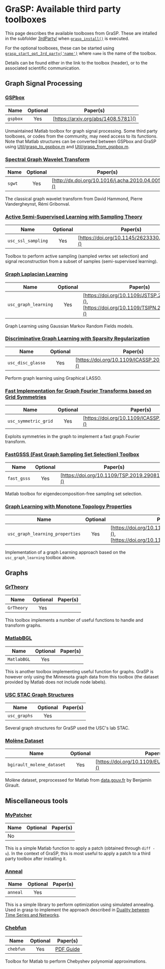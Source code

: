 # GraSP: Available third party toolboxes

This page describes the available toolboxes from GraSP.
These are intalled in the subfolder [3rdParty/]() when [`grasp_install()`](grasp_install.m) is executed.

For the optional toolboxes, these can be started using [`grasp_start_opt_3rd_party('name')`](grasp_start_opt_3rd_party.m) where `name` is the name of the toolbox.

Details can be found either in the link to the toolbox (header), or to the associated scientific communication.

## Graph Signal Processing

### [GSPbox](https://github.com/epfl-lts2/gspbox/)

Name | Optional | Paper(s)
---|:---:|---
`gspbox` | Yes | [https://arxiv.org/abs/1408.5781]()

Unmaintained Matlab toolbox for graph signal processing.
Some third party toolboxes, or codes from the community, may need access to its functions.
Note that Matlab structures can be converted between GSPbox and GraSP using [Util/grasp_to_gspbox.m]() and [Util/grasp_from_gspbox.m]().

### [Spectral Graph Wavelet Transform](https://wiki.epfl.ch/sgwt/)

Name | Optional | Paper(s)
---|:---:|---
`sgwt` | Yes | [http://dx.doi.org/10.1016/j.acha.2010.04.005]()

The classical graph wavelet transform from David Hammond, Pierre Vandergheynst, Rémi Gribonval.

### [Active Semi-Supervised Learning with Sampling Theory](https://github.com/STAC-USC/Active_SSL_with_Sampling_Theory/)

Name | Optional | Paper(s)
---|:---:|---
`usc_ssl_sampling` | Yes | [https://doi.org/10.1145/2623330.2623760]()

Toolbox to perform active sampling (sampled vertex set selection) and signal reconstruction from a subset of samples (semi-supervised learning).

### [Graph Laplacian Learning](https://github.com/STAC-USC/Graph_Learning/)

Name | Optional | Paper(s)
---|:---:|---
`usc_graph_learning` | Yes | [https://doi.org/10.1109/JSTSP.2017.2726975](), [https://doi.org/10.1109/TSIPN.2018.2872157]()

Graph Learning using Gaussian Markov Random Fields models.

### [Discriminative Graph Learning with Sparsity Regularization](https://github.com/STAC-USC/Disc-GLasso/)

Name | Optional | Paper(s)
---|:---:|---
`usc_disc_glasso` | Yes | [https://doi.org/10.1109/ICASSP.2017.7952698]()

Perform graph learning using Graphical LASSO.

### [Fast Implementation for Graph Fourier Transforms based on Grid Symmetries](https://github.com/STAC-USC/symmetric_grid/)

Name | Optional | Paper(s)
---|:---:|---
`usc_symmetric_grid` | Yes | [https://doi.org/10.1109/ICASSP.2017.7952929]()

Exploits symmetries in the graph to implement a fast graph Fourier transform.

### [FastGSSS (Fast Graph Sampling Set Selection) Toolbox](https://github.com/ychtanaka/FastGSSS/)

Name | Optional | Paper(s)
---|:---:|---
`fast_gsss` | Yes | [https://doi.org/10.1109/TSP.2019.2908129]()

Matlab toolbox for eigendecomposition-free sampling set selection.

### [Graph Learning with Monotone Topology Properties](https://github.com/STAC-USC/graph_learning_properties/)

Name | Optional | Paper(s)
---|:---:|---
`usc_graph_learning_properties` | Yes | [https://doi.org/10.1109/JSTSP.2017.2726975](), [https://doi.org/10.1109/TSP.2018.2813337]()

Implementation of a graph Learning approach based on the `usc_graph_learning` toolbox above.

## Graphs

### [GrTheory](https://www.mathworks.com/matlabcentral/fileexchange/4266-grtheory-graph-theory-toolbox)

Name | Optional | Paper(s)
---|:---:|---
`GrTheory` | Yes |

This toolbox implements a number of useful functions to handle and transform graphs.

### [MatlabBGL](https://www.mathworks.com/matlabcentral/fileexchange/10922-matlabbgl)

Name | Optional | Paper(s)
---|:---:|---
`MatlabBGL` | Yes | 

This is another toolbox implementing useful function for graphs.
GraSP is however only using the Minnesota graph data from this toolbox (the dataset provided by Matlab does not include node labels).


### [USC STAC Graph Structures](https://github.com/STAC-USC/GraphStructures/)

Name | Optional | Paper(s)
---|:---:|---
`usc_graphs` | Yes | 

Several graph structures for GraSP used the USC's lab STAC.

### [Molène Dataset](https://github.com/bgirault-usc/Molene-Dataset/)

Name | Optional | Paper(s)
---|:---:|---
`bgirault_molene_dataset` | Yes | [https://doi.org/10.1109/EUSIPCO.2015.7362637]()

Molène dataset, preprocessed for Matlab from [data.gouv.fr](https://www.data.gouv.fr/fr/datasets/donnees-horaires-des-55-stations-terrestres-de-la-zone-large-molene-sur-un-mois/) by Benjamin Girault.

## Miscellaneous tools

### [MyPatcher](https://github.com/bgirault-usc/MyPatcher)

Name | Optional | Paper(s)
---|:---:|---
| No |

This is a simple Matlab function to apply a patch (obtained through `diff -u`).
In the context of GraSP, this is most useful to apply a patch to a third party toolbox after installing it.
    
### [Anneal](https://www.mathworks.com/matlabcentral/fileexchange/10548-general-simulated-annealing-algorithm)

Name | Optional | Paper(s)
---|:---:|---
`anneal` | Yes | 

This is a simple library to perform optimization using simulated annealing.
Used in grasp to implement the approach described in [Duality between Time Series and Networks](https://doi.org/10.1371/journal.pone.0023378).

### [Chebfun](https://github.com/chebfun/chebfun/)

Name | Optional | Paper(s)
---|:---:|---
`chebfun` | Yes | [PDF Guide](https://www.chebfun.org/docs/guide/chebfun_guide.pdf)

Toolbox for Matlab to perform Chebyshev polynomial approximations.
